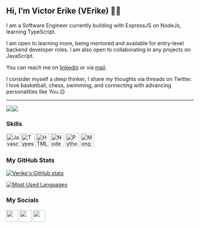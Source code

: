 <h2> Hi, I’m Victor Erike (VErike) 👋🏾 </h2>

<p>
I am a Software Engineer currently building with ExpressJS on NodeJs, learning TypeScript.
</p>


<p>
I am open to learning more, being mentored and available for entry-level backend developer roles. I am also open to collaborating in any projects on JavaScript.
</p>


<p>You can reach me on <a href = "https://www.linkedin.com/in/victorerike">linkedin</a> or via <a href = "mailto:verike7@gmail.com">mail</a>.</p>


<p>
I consider myself a deep thinker, I share my thoughts via threads on Twitter. I love basketball, chess, swimming, and connecting with advancing personalities like You.😌
</p>

<hr/>


<a href="https://www.twitter.com/_verike" target="_blank" rel="noreferrer"><img
src="https://img.shields.io/twitter/follow/_verike?logo=twitter&style=for-the-badge&color=f97316&labelColor=ffffff"
/></a><a href="https://www.github.com/verike" target="_blank" rel="noreferrer"><img
src="https://img.shields.io/github/followers/verike?logo=github&style=for-the-badge&color=f97316&labelColor=ffffff" /></a>


### Skills

<p align="left">
<a href="https://developer.mozilla.org/en-US/docs/Web/JavaScript" target="_blank" rel="noreferrer"><img src="https://raw.githubusercontent.com/danielcranney/readme-generator/main/public/icons/skills/javascript-colored.svg" width="36" height="36" alt="Javascript" /></a>
<a href="https://www.typescriptlang.org/" target="_blank" rel="noreferrer"><img src="https://raw.githubusercontent.com/danielcranney/readme-generator/main/public/icons/skills/typescript-colored.svg" width="36" height="36" alt="Typescript" /></a>
<a href="https://developer.mozilla.org/en-US/docs/Glossary/HTML5" target="_blank" rel="noreferrer"><img src="https://raw.githubusercontent.com/danielcranney/readme-generator/main/public/icons/skills/html5-colored.svg" width="36" height="36" alt="HTML5" /></a>
<a href="https://nodejs.org/en/" target="_blank" rel="noreferrer"><img src="https://raw.githubusercontent.com/danielcranney/readme-generator/main/public/icons/skills/nodejs-colored.svg" width="36" height="36" alt="NodeJS" /></a>
<a href="https://python.org/" target="_blank" rel="noreferrer"><img src="https://raw.githubusercontent.com/danielcranney/readme-generator/main/public/icons/skills/python-colored.svg" width="36" height="36" alt="Python" /></a>
<a href="https://www.mongodb.com/" target="_blank" rel="noreferrer"><img src="https://raw.githubusercontent.com/danielcranney/readme-generator/main/public/icons/skills/mongodb-colored.svg" width="36" height="36" alt="MongoDB" /></a>
</p>

<b></b>


### My GitHub Stats

<a href="https://github.com/verike"><img src = "https://github-readme-stats.vercel.app/api?username=verike&show_icons=true&count_private=true&theme=gotham&hide_border=false&bg_color=00000000" alt="Verike's GitHub stats" /></a>


<a href="https://github.com/verike" align="left"><img src = "https://github-readme-stats.vercel.app/api/top-langs/?username=verike&layout=compact&hide_border=false&theme=gotham&bg_color=00000000" alt="Most Used Languages" /></a>


### My Socials

<p align="left"> <a href="http://www.instagram.com/_verike" target="_blank" rel="noreferrer"><img src="https://raw.githubusercontent.com/danielcranney/readme-generator/main/public/icons/socials/instagram.svg" width="32" height="32" /></a> <a href="https://www.linkedin.com/in/victorerike" target="_blank" rel="noreferrer"><img src="https://raw.githubusercontent.com/danielcranney/readme-generator/main/public/icons/socials/linkedin.svg" width="32" height="32" /></a>  <a href="https://www.twitter.com/_verike" target="_blank" rel="noreferrer"><img src="https://raw.githubusercontent.com/danielcranney/readme-generator/main/public/icons/socials/twitter.svg" width="32" height="32" /></a></p>


<!---
verike/verike is a ✨ special ✨ repository because its `README.md` (this file) appears on your GitHub profile.
You can click the Preview link to take a look at your changes.
--->
